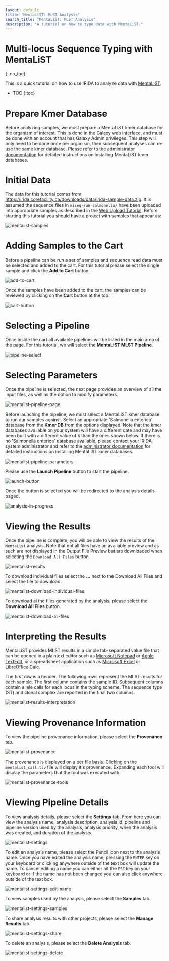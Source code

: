 ```yaml
---
layout: default
title: "MentaLiST: MLST Analysis"
search_title: "MentaLiST: MLST Analysis"
description: "A tutorial on how to type data with MentaLiST."
---
```


Multi-locus Sequence Typing with MentaLiST
==========================================
{:.no_toc}

This is a quick tutorial on how to use IRIDA to analyze data with [MentaLiST][mentalist-github].

* TOC
{:toc}

Prepare Kmer Database
=====================
Before analyzing samples, we must prepare a MentaLiST kmer database for the organism of interest. This is done in the Galaxy web interface, and must be done with an account that has Galaxy Admin privileges. This step will only need to be done once per organism, then subsequent analyses can re-use the same kmer database. Please refer to the [administrator documentation][mentalist-admin-docs] for detailed instructions on installing MentaLiST kmer databases.

Initial Data
============
The data for this tutorial comes from <https://irida.corefacility.ca/downloads/data/irida-sample-data.zip>. It is assumed the sequence files in `miseq-run-salmonella/` have been uploaded into appropriate samples as described in the [Web Upload Tutorial]. Before starting this tutorial you should have a project with samples that appear as:

![mentalist-samples]

Adding Samples to the Cart
==========================

Before a pipeline can be run a set of samples and sequence read data must be selected and added to the cart. For this tutorial please select the single sample and click the **Add to Cart** button.

![add-to-cart]

Once the samples have been added to the cart, the samples can be reviewed by clicking on the **Cart** button at the top.

![cart-button]

Selecting a Pipeline
====================

Once inside the cart all available pipelines will be listed in the main area of the page. For this tutorial, we will select the **MentaLiST MLST Pipeline**.

![pipeline-select]

Selecting Parameters
====================

Once the pipeline is selected, the next page provides an overview of all the input files, as well as the option to modify parameters.

![mentalist-pipeline-page]

Before launching the pipeline, we must select a MentaLiST kmer database to run our samples against. Select an appropriate 'Salmonella enterica' database from the **Kmer DB** from the options displayed. Note that the kmer databases available on your system will have a different date and may have been built with a different value of k than the ones shown below. If there is no 'Salmonella enterica' database available, please contact your IRIDA system administrator and refer to the [administrator documentation][mentalist-admin-docs] for detailed instructions on installing MentaLiST kmer databases.

![mentalist-pipeline-parameters]


Please use the **Launch Pipeline** button to start the pipeline.

![launch-button]

Once the button is selected you will be redirected to the analysis details paged.


![analysis-in-progress]

Viewing the Results
===================

Once the pipeline is complete, you will be able to view the results of the `MentaList` analysis. Note that not all files have an available preview and as such are not displayed in the Output File Preview but are downloaded when selecting the `Download All Files` button.

![mentalist-results][]

To download individual files select the **...** next to the Download All Files and select the file to download.

![mentalist-download-individual-files][]

To download al the files generated by the analysis, please select the **Download All Files** button.

![mentalist-download-all-files][]

Interpreting the Results
========================

MentaLiST provides MLST results in a simple tab-separated value file that can be opened in a plaintext editor such as [Microsoft Notepad][microsoft-notepad] or [Apple TextEdit][apple-textedit], or a spreadsheet application such as [Microsoft Excel][microsoft-excel] or [LibreOffice Calc][libreoffice-calc].

The first row is a header. The following rows represent the MLST results for each sample. The first column contains the sample ID. Subsequent columns contain allele calls for each locus in the typing scheme. The sequence type (ST) and clonal complex are reported in the final two columns.

![mentalist-results-interpretation]

Viewing Provenance Information
==============================

To view the pipeline provenance information, please select the **Provenance** tab.

![mentalist-provenance]

The provenance is displayed on a per file basis. Clicking on the `mentalist_call.tsv` file will display it's provenance. Expanding each tool will display the parameters that the tool was executed with.

![mentalist-provenance-tools]


Viewing Pipeline Details
========================

To view analysis details, please select the **Settings** tab. From here you can view the analysis name, analysis description, analysis id, pipeline and pipeline version used by the analysis, analysis priority, when the analysis was created, and duration of the analysis.

![mentalist-settings]

To edit an analysis name, please select the Pencil icon next to the analysis name. Once you have edited the analysis name, pressing the `ENTER` key on your keyboard or clicking anywhere outside of the text box will update the name. To cancel editing a name you can either hit the `ESC` key on your keyboard or if the name has not been changed you can also click anywhere outside of the text box.

![mentalist-settings-edit-name]

To view samples used by the analysis, please select the **Samples** tab.

![mentalist-settings-samples]

To share analysis results with other projects, please select the **Manage Results** tab.

![mentalist-settings-share]

To delete an analysis, please select the **Delete Analysis** tab.

![mentalist-settings-delete]


[add-to-cart]: images/add-to-cart.png
[analysis-in-progress]: images/analysis-in-progress.png
[apple-textedit]: https://en.wikipedia.org/wiki/TextEdit
[cart-button]: images/cart-button.png
[launch-button]: ../../../images/tutorials/common/pipelines/ready-to-launch-button.png
[libreoffice-calc]: https://www.libreoffice.org/discover/calc/
[mentalist-admin-docs]: ../../../administrator/galaxy/pipelines/mentalist
[mentalist-docs]: https://github.com/WGS-TB/MentaLiST/tree/mentalist_v0.1/docs
[mentalist-download-all-files]: images/mentalist-download-all-files.png
[mentalist-download-individual-files]: images/mentalist-download-individual-files.png
[mentalist-github]: https://github.com/WGS-TB/MentaLiST
[mentalist-paper]: http://mgen.microbiologyresearch.org/content/journal/mgen/10.1099/mgen.0.000146
[mentalist-pipeline-page]: images/mentalist-pipeline-page.png
[mentalist-pipeline-parameters]: images/mentalist-pipeline-parameters.png
[mentalist-provenance]: images/mentalist-provenance.png
[mentalist-provenance-tools]: images/mentalist-provenance-tools.png
[mentalist-results]: images/mentalist-results.png
[mentalist-results-interpretation]: images/mentalist-results-interpretation.png
[mentalist-samples]: images/mentalist-samples.png
[mentalist-settings]: images/mentalist-settings.png
[mentalist-settings-delete]: images/mentalist-settings-delete.png
[mentalist-settings-edit-name]: images/mentalist-settings-edit-name.png
[mentalist-settings-samples]: images/mentalist-settings-samples.png
[mentalist-settings-share]: images/mentalist-settings-share.png
[microsoft-excel]: https://products.office.com/en-ca/excel
[microsoft-notepad]: https://en.wikipedia.org/wiki/Microsoft_Notepad
[monitor-analyses]: images/monitor-analyses.png
[pipeline-launched]: images/pipeline-launched.png
[pipeline-select]: images/pipeline-select.png
[view-your-analyses]: images/view-your-analyses.png
[Web Upload Tutorial]: ../web-upload/